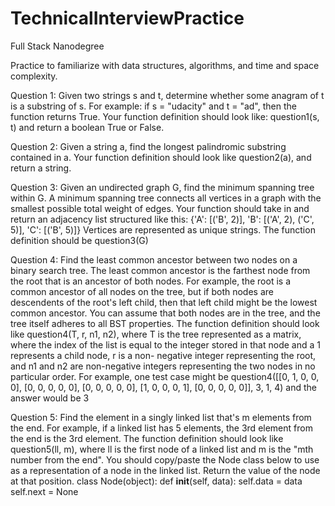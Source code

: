 # TechnicalInterviewPractice
Full Stack Nanodegree

Practice to familiarize with data structures, algorithms, and time and space complexity.

Question 1:
Given two strings s and t, determine whether some anagram of t is a substring
of s. For example: if s = "udacity" and t = "ad", then the function returns
True. Your function definition should look like: question1(s, t) and return
a boolean True or False.


Question 2:
Given a string a, find the longest palindromic substring contained in a.
Your function definition should look like question2(a), and return a string.


Question 3:
Given an undirected graph G, find the minimum spanning tree within G. A
minimum spanning tree connects all vertices in a graph with the smallest
possible total weight of edges. Your function should take in and return an
adjacency list structured like this:
{'A': [('B', 2)],
 'B': [('A', 2), ('C', 5)],
 'C': [('B', 5)]}
Vertices are represented as unique strings. The function definition should
be question3(G)


Question 4:
Find the least common ancestor between two nodes on a binary search tree. The
least common ancestor is the farthest node from the root that is an ancestor
of both nodes. For example, the root is a common ancestor of all nodes on the
tree, but if both nodes are descendents of the root's left child, then that
left child might be the lowest common ancestor. You can assume that both nodes
are in the tree, and the tree itself adheres to all BST properties. The
function definition should look like question4(T, r, n1, n2), where T is the
tree represented as a matrix, where the index of the list is equal to the
integer stored in that node and a 1 represents a child node, r is a non-
negative integer representing the root, and n1 and n2 are non-negative
integers representing the two nodes in no particular order. For example, one
test case might be
question4([[0, 1, 0, 0, 0],
          [0, 0, 0, 0, 0],
          [0, 0, 0, 0, 0],
          [1, 0, 0, 0, 1],
          [0, 0, 0, 0, 0]],
         3,
         1,
         4)
and the answer would be 3


Question 5:
Find the element in a singly linked list that's m elements from the end. For
example, if a linked list has 5 elements, the 3rd element from the end is the
3rd element. The function definition should look like question5(ll, m), where
ll is the first node of a linked list and m is the "mth number from the end".
You should copy/paste the Node class below to use as a representation of a
node in the linked list. Return the value of the node at that position.
class Node(object):
 def __init__(self, data):
   self.data = data
   self.next = None
   
